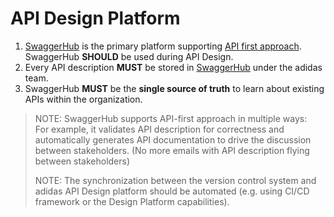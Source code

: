 # API Design Platform

1. [SwaggerHub](https://swagger.io/tools/swaggerhub/) is the primary platform supporting [API first approach](../../general-guidelines/api-first.md). SwaggerHub **SHOULD** be used during API Design.
2. Every API description **MUST** be stored in [SwaggerHub](https://design.api.3stripes.io/) under the adidas team.
3. SwaggerHub **MUST** be the **single source of truth** to learn about existing APIs within the organization.

> NOTE: SwaggerHub supports API-first approach in multiple ways:  
> For example, it validates API description for correctness and automatically generates API documentation to drive the discussion between stakeholders. \(No more emails with API description flying between stakeholders\)
>
> NOTE: The synchronization between the version control system and adidas API Design platform 
> should be automated (e.g. using CI/CD framework or the Design Platform capabilities).

